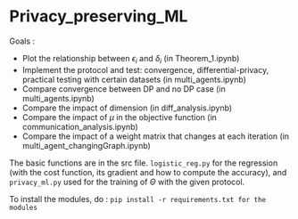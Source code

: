 # Privacy_preserving_ML
Goals : 
- Plot the relationship between $\epsilon_i$ and $\delta_i$ (in Theorem_1.ipynb)
- Implement the protocol and test: convergence, differential-privacy, practical testing with certain datasets (in multi_agents.ipynb)
- Compare convergence between DP and no DP case (in multi_agents.ipynb)
- Compare the impact of dimension (in diff_analysis.ipynb)
- Compare the impact of $\mu$ in the objective function (in communication_analysis.ipynb)
- Compare the impact of a weight matrix that changes at each iteration (in multi_agent_changingGraph.ipynb)

The basic functions are in the src file. `logistic_reg.py` for the regression (with the cost function, its gradient and how to compute the accuracy), and `privacy_ml.py` used for the training of $\Theta$ with the given protocol.

To install the modules, do : `pip install -r requirements.txt for the modules`